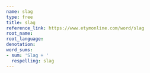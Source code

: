 ```yaml
---
name: slag
type: free
title: slag
reference_link: https://www.etymonline.com/word/slag
root_name: 
root_language: 
denotation: 
word_sums:
- sum: 'Slag + '
  respelling: slag
---
```

